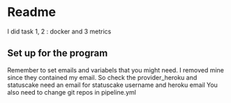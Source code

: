 # Readme

I did task 1, 2 : docker and 3 metrics

## Set up for the program
Remember to set emails and variabels that you might need.
I removed mine since they contained my email.
So check the provider_heroku and statuscake need an email for statuscake username and heroku email
You also need to change git repos in pipeline.yml